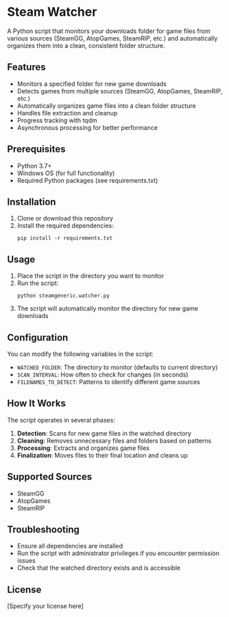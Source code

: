 # Steam Watcher

A Python script that monitors your downloads folder for game files from various sources (SteamGG, AtopGames, SteamRIP, etc.) and automatically organizes them into a clean, consistent folder structure.

## Features

- Monitors a specified folder for new game downloads
- Detects games from multiple sources (SteamGG, AtopGames, SteamRIP, etc.)
- Automatically organizes game files into a clean folder structure
- Handles file extraction and cleanup
- Progress tracking with tqdm
- Asynchronous processing for better performance

## Prerequisites

- Python 3.7+
- Windows OS (for full functionality)
- Required Python packages (see requirements.txt)

## Installation

1. Clone or download this repository
2. Install the required dependencies:
   ```
   pip install -r requirements.txt
   ```

## Usage

1. Place the script in the directory you want to monitor
2. Run the script:
   ```
   python steamgeneric.watcher.py
   ```
3. The script will automatically monitor the directory for new game downloads

## Configuration

You can modify the following variables in the script:
- `WATCHED_FOLDER`: The directory to monitor (defaults to current directory)
- `SCAN_INTERVAL`: How often to check for changes (in seconds)
- `FILENAMES_TO_DETECT`: Patterns to identify different game sources

## How It Works

The script operates in several phases:
1. **Detection**: Scans for new game files in the watched directory
2. **Cleaning**: Removes unnecessary files and folders based on patterns
3. **Processing**: Extracts and organizes game files
4. **Finalization**: Moves files to their final location and cleans up

## Supported Sources

- SteamGG
- AtopGames
- SteamRIP

## Troubleshooting

- Ensure all dependencies are installed
- Run the script with administrator privileges if you encounter permission issues
- Check that the watched directory exists and is accessible

## License

[Specify your license here]
